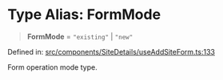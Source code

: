 # Type Alias: FormMode

> **FormMode** = `"existing"` \| `"new"`

Defined in: [src/components/SiteDetails/useAddSiteForm.ts:133](https://github.com/Nick2bad4u/Uptime-Watcher/blob/main/src/components/SiteDetails/useAddSiteForm.ts#L133)

Form operation mode type.
